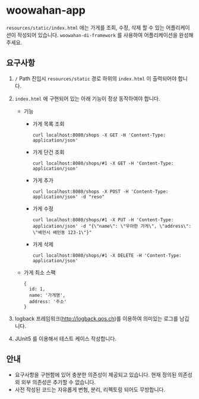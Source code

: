 # woowahan-app

`resources/static/index.html` 에는 가게를 조회, 수정, 삭제 할 수 있는 어플리케이션이 작성되어 있습니다.
`woowahan-di-framework` 를 사용하여 어플리케이션을 완성해주세요.

## 요구사항

1. `/` Path 진입시 `resources/static` 경로 하위의 `index.html` 이 출력되어야 합니다.
2. `index.html` 에 구현되어 있는 아래 기능이 정상 동작하여야 합니다.
    - 기능 
        - 가게 목록 조회
            ```
            curl localhost:8080/shops -X GET -H 'Content-Type: application/json'
            ```
        - 가게 단건 조회
            ```
            curl localhost:8080/shops/#1 -X GET -H 'Content-Type: application/json'
            ```
        - 가게 추가
            ```
            curl localhost:8080/shops -X POST -H 'Content-Type: application/json' -d "reso"
            ```
        - 가게 수정
            ```
            curl localhost:8080/shops/#1 -X PUT -H 'Content-Type: application/json' -d "{\"name\": \"우아한 가게\", \"address\": \"배민시 배민동 123-1\"}"
            ```
        - 가게 삭제
            ```
            curl localhost:8080/shops/#1 -X DELETE -H 'Content-Type: application/json'
            ```
        
    - 가게 최소 스팩
      ```
      {
        id: 1,
        name: '가게명',
        address: '주소'
      }
      ```

3. logback 프레임워크(http://logback.qos.ch)를 이용하여 의미있는 로그를 남깁니다.
4. JUnit5 를 이용해서 테스트 케이스 작성합니다.

## 안내
- 요구사항을 구현함에 있어 충분한 의존성이 제공되고 있습니다. 현재 정의된 의존성 외 외부 의존성은 추가할 수 없습니다.
- 사전 작성된 코드는 자유롭게 변형, 분리, 리펙토링 되어도 무방합니다.